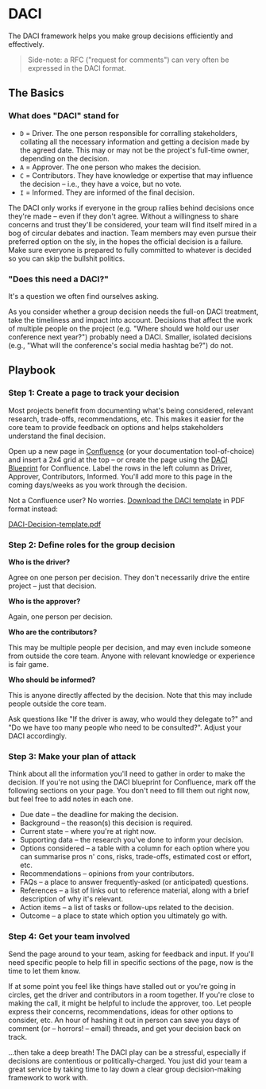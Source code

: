 # DACI

The DACI framework helps you make group decisions efficiently and effectively.

> Side-note: a RFC ("request for comments") can very often be expressed in the DACI format.

## The Basics

### What does "DACI" stand for

- `D` = Driver. The one person responsible for corralling stakeholders, collating all the necessary information and getting a decision made by the agreed date. This may or may not be the project's full-time owner, depending on the decision.
- `A` = Approver. The one person who makes the decision.
- `C` = Contributors. They have knowledge or expertise that may influence the decision – i.e., they have a voice, but no vote.
- `I` = Informed. They are informed of the final decision.

The DACI only works if everyone in the group rallies behind decisions once they're made – even if they don't agree. Without a willingness to share concerns and trust they'll be considered, your team will find itself mired in a bog of circular debates and inaction. Team members may even pursue their preferred option on the sly, in the hopes the official decision is a failure. Make sure everyone is prepared to fully committed to whatever is decided so you can skip the bullshit politics.

### "Does this need a DACI?"

It's a question we often find ourselves asking.

As you consider whether a group decision needs the full-on DACI treatment, take the timeliness and impact into account. Decisions that affect the work of multiple people on the project (e.g. "Where should we hold our user conference next year?") probably need a DACI. Smaller, isolated decisions (e.g., "What will the conference's social media hashtag be?") do not.

## Playbook

### Step 1: Create a page to track your decision

Most projects benefit from documenting what's being considered, relevant research, trade-offs, recommendations, etc. This makes it easier for the core team to provide feedback on options and helps stakeholders understand the final decision.

Open up a new page in [Confluence](https://www.atlassian.com/software/confluence.html) (or your documentation tool-of-choice) and insert a 2x4 grid at the top – or create the page using the [DACI Blueprint](https://marketplace.atlassian.com/plugins/atlassian-playbook-daci-decision/cloud/overview) for Confluence. Label the rows in the left column as Driver, Approver, Contributors, Informed. You'll add more to this page in the coming days/weeks as you work through the decision.

Not a Confluence user? No worries. [Download the DACI template](https://www.atlassian.com/dam/jcr:f6b56375-3d78-496a-857e-ca47e89816ce/DACI-Decision-template.pdf) in PDF format instead:

[DACI-Decision-template.pdf](DACI-Decision-template-1dc3cc0e-d042-45f0-9004-ea91c2ae0f4c.pdf)

### Step 2: Define roles for the group decision

**Who is the driver?**

Agree on one person per decision. They don't necessarily drive the entire project – just that decision.

**Who is the approver?**

Again, one person per decision.

**Who are the contributors?**

This may be multiple people per decision, and may even include someone from outside the core team. Anyone with relevant knowledge or experience is fair game.

**Who should be informed?**

This is anyone directly affected by the decision. Note that this may include people outside the core team.

Ask questions like "If the driver is away, who would they delegate to?" and "Do we have too many people who need to be consulted?". Adjust your DACI accordingly.

### Step 3: Make your plan of attack

Think about all the information you'll need to gather in order to make the decision. If you're not using the DACI blueprint for Confluence, mark off the following sections on your page. You don't need to fill them out right now, but feel free to add notes in each one.

- Due date – the deadline for making the decision.
- Background – the reason(s) this decision is required.
- Current state – where you're at right now.
- Supporting data – the research you've done to inform your decision.
- Options considered – a table with a column for each option where you can summarise pros n' cons, risks, trade-offs, estimated cost or effort, etc.
- Recommendations – opinions from your contributors.
- FAQs – a place to answer frequently-asked (or anticipated) questions.
- References – a list of links out to reference material, along with a brief description of why it's relevant.
- Action items – a list of tasks or follow-ups related to the decision.
- Outcome – a place to state which option you ultimately go with.

### Step 4: Get your team involved

Send the page around to your team, asking for feedback and input. If you'll need specific people to help fill in specific sections of the page, now is the time to let them know.

If at some point you feel like things have stalled out or you're going in circles, get the driver and contributors in a room together. If you're close to making the call, it might be helpful to include the approver, too. Let people express their concerns, recommendations, ideas for other options to consider, etc. An hour of hashing it out in person can save you days of comment (or – horrors! – email) threads, and get your decision back on track.

...then take a deep breath! The DACI play can be a stressful, especially if decisions are contentious or politically-charged. You just did your team a great service by taking time to lay down a clear group decision-making framework to work with.
